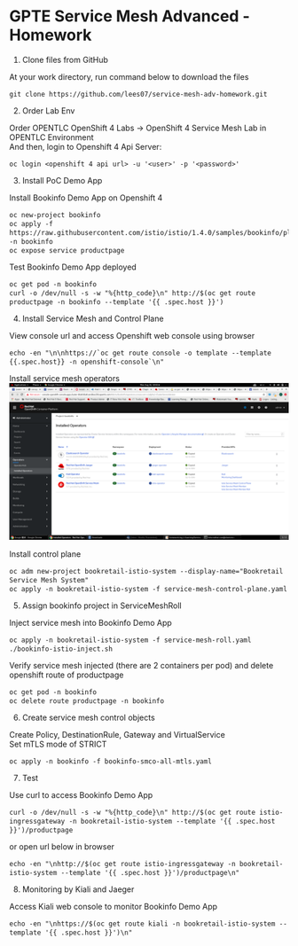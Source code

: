 # GPTE Service Mesh Advanced - Homework  

1. Clone files from GitHub

At your work directory, run command below to download the files  
```
git clone https://github.com/lees07/service-mesh-adv-homework.git
```


2. Order Lab Env  

Order OPENTLC OpenShift 4 Labs -> OpenShift 4 Service Mesh Lab in OPENTLC Environment  
And then, login to Openshift 4 Api Server:  
```
oc login <openshift 4 api url> -u '<user>' -p '<password>'
```


3. Install PoC Demo App  

Install Bookinfo Demo App on Openshift 4  
```
oc new-project bookinfo
oc apply -f https://raw.githubusercontent.com/istio/istio/1.4.0/samples/bookinfo/platform/kube/bookinfo.yaml -n bookinfo
oc expose service productpage
```

Test Bookinfo Demo App deployed  
```
oc get pod -n bookinfo
curl -o /dev/null -s -w "%{http_code}\n" http://$(oc get route productpage -n bookinfo --template '{{ .spec.host }}')
```


4. Install Service Mesh and Control Plane  

View console url and access Openshift web console using browser  

```
echo -en "\n\nhttps://`oc get route console -o template --template {{.spec.host}} -n openshift-console`\n"
```

Install service mesh operators  
![Installed Operators](./installed_operators.png)

Install control plane  
```
oc adm new-project bookretail-istio-system --display-name="Bookretail Service Mesh System"
oc apply -n bookretail-istio-system -f service-mesh-control-plane.yaml
```

5. Assign bookinfo project in ServiceMeshRoll  

Inject service mesh into Bookinfo Demo App  
```
oc apply -n bookretail-istio-system -f service-mesh-roll.yaml
./bookinfo-istio-inject.sh
```

Verify service mesh injected (there are 2 containers per pod) and delete openshift route of productpage  
```
oc get pod -n bookinfo
oc delete route productpage -n bookinfo
```


6. Create service mesh control objects  

Create Policy, DestinationRule, Gateway and VirtualService  
Set mTLS mode of STRICT  
```
oc apply -n bookinfo -f bookinfo-smco-all-mtls.yaml
```


7. Test  

Use curl to access Bookinfo Demo App  
```
curl -o /dev/null -s -w "%{http_code}\n" http://$(oc get route istio-ingressgateway -n bookretail-istio-system --template '{{ .spec.host }}')/productpage
```

or open url below in browser  
```
echo -en "\nhttp://$(oc get route istio-ingressgateway -n bookretail-istio-system --template '{{ .spec.host }}')/productpage\n"
```

8. Monitoring by Kiali and Jaeger  

Access Kiali web console to monitor Bookinfo Demo App  
```
echo -en "\nhttps://$(oc get route kiali -n bookretail-istio-system --template '{{ .spec.host }}')\n"
```
